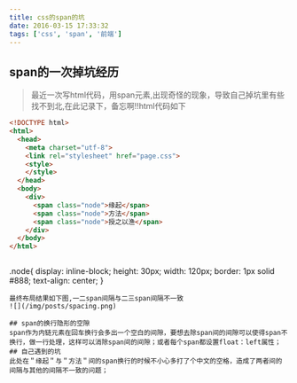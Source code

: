 ```yaml
---
title: css的span的坑
date: 2016-03-15 17:33:32
tags: ['css', 'span', '前端']
---
```


## span的一次掉坑经历
> 最近一次写html代码，用span元素,出现奇怪的现象，导致自己掉坑里有些找不到北,在此记录下，备忘啊!!html代码如下
<!--more-->
``` html
<!DOCTYPE html>
<html>
  <head>
    <meta charset="utf-8">
    <link rel="stylesheet" href="page.css">
    <style>
    </style>
  </head>
  <body>
    <div>
      <span class="node">缘起</span>　
      <span class="node">方法</span>
      <span class="node">授之以渔</span>
    </div>
  </body>
</html>
```
> ``` css
  .node{
    display: inline-block;
    height: 30px;
    width: 120px;
    border: 1px solid #888;
    text-align: center;
  }
  ```
最终布局结果如下图,一二span间隔与二三span间隔不一致
![](/img/posts/spacing.png)

## span的换行隐形的空隙
span作为内链元素在回车换行会多出一个空白的间隙，要想去除span间的间隙可以使得span不换行，做一行处理，这样可以消除span间的间隙；或者每个span都设置float：left属性；
## 自己遇到的坑
此处在＂缘起＂与＂方法＂间的span换行的时候不小心多打了个中文的空格，造成了两者间的间隔与其他的间隔不一致的问题；
